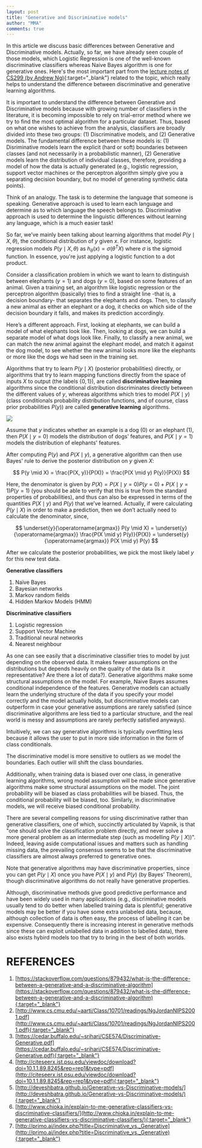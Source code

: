 ```yaml
---
layout: post
title: "Generative and Discriminative models"
author: "MMA"
comments: true
---
```


In this article we discuss basic differences between Generative and Discriminative models. Actually, so far, we have already seen couple of those models, which Logistic Regression is one of the well-known discriminative classifiers whereas Naive Bayes algorithm is one for generative ones. Here's the most important part from the [lecture notes of CS299 (by Andrew Ng)](http://cs229.stanford.edu/notes/cs229-notes2.pdf){:target="_blank"} related to the topic, which really helps to understand the difference between discriminative and generative learning algorithms.

It is important to understand the difference between Generative and Discriminative models because with growing number of classifiers in the literature, it is becoming impossible to rely on trial-error method where we try to find the most optimal algorithm for a particular dataset. Thus, based on what one wishes to achieve from the analysis, classifiers are broadly divided into these two groups: (1) Discriminative models, and (2) Generative models. The fundamental difference between these models is: (1) Disriminative models learn the explicit (hard or soft) boundaries between classes (and not necessarily in a probabilistic manner), (2) Generative models learn the distribution of individual classes, therefore, providing a model of how the data is actually generated (e.g., logistic regression, support vector machines or the perceptron algorithm simply give you a separating decision boundary, but no model of generating synthetic data points).
 
Think of an analogy. The task is to determine the language that someone is speaking. Generative approach is used to learn each language and determine as to which language the speech belongs to. Discriminative approach is used to determine the linguistic differences without learning any language, which is a much easier task!

So far, we’ve mainly been talking about learning algorithms that model $P(y \mid X, \theta)$, the conditional distribution of $y$ given $x$. For instance, logistic regression models $P(y \mid X, \theta)$ as $h_{\theta}(x) = \sigma(\theta^{T} X)$ where $\sigma$ is the sigmoid function. In essence, you're just applying a logistic function to a dot product.

Consider a classification problem in which we want to learn to distinguish between elephants ($y = 1$) and dogs ($y = 0$), based on some features of an animal. Given a training set, an algorithm like logistic regression or the perceptron algorithm (basically) tries to find a straight line -that is, a decision boundary- that separates the elephants and dogs. Then, to classify a new animal as either an elephant or a dog, it checks on which side of the decision boundary it falls, and makes its prediction accordingly.

Here’s a different approach. First, looking at elephants, we can build a model of what elephants look like. Then, looking at dogs, we can build a separate model of what dogs look like. Finally, to classify a new animal, we can match the new animal against the elephant model, and match it against the dog model, to see whether the new animal looks more like the elephants or more like the dogs we had seen in the training set.

Algorithms that try to learn $P(y \mid X)$ (posterior probabilities) directly, or algorithms that try to learn mapping functions directly from the space of inputs $X$ to output (the labels $\{0, 1\}$), are called **discriminative learning** algorithms since the conditional distribution discriminates directly between the different values of $y$, whereas algorithms which tries to model $P(X \mid y)$ (class conditionals probability distribution functions, and of course, class prior probabilities $P(y)$) are called **generative learning** algorithms.

![](https://github.com/mmuratarat/mmuratarat.github.io/blob/master/_posts/images/generative_discriminative_models.png?raw=true)

Assume that $y$ indicates whether an example is a dog (0) or an elephant (1), then $P(X \mid y = 0)$ models the distribution of dogs' features, and $P(X \mid y = 1)$ models the distribution of elephants' features.

After computing $P(y)$ and $P(X \mid y)$, a generative algorithm can then use Bayes' rule to derive the posterior distribution on $y$ given $X$:

$$
P(y \mid X) = \frac{P(X, y)}{P(X)} = \frac{P(X \mid y) P(y)}{P(X)}
$$

Here, the denominator is given by $P(X) = P(X \mid y = 0)P(y=0) + P(X \mid y = 1)P(y=1)$ (you should be able to verify that this is true from the standard properties of probabilities), and thus can also be expressed in terms of the quantities $P(X \mid y)$ and $P(y)$ that we’ve learned. Actually, if were calculating $P(y \mid X)$ in order to make a prediction, then we don’t actually need to calculate the denominator, since,

$$
\underset{y}{\operatorname{argmax}} P(y \mid X) = \underset{y}{\operatorname{argmax}} \frac{P(X \mid y) P(y)}{P(X)} = \underset{y}{\operatorname{argmax}} P(X \mid y) P(y)
$$

After we calculate the posterior probabilities, we pick the most likely label $y$ for this new test data.

**Generative classifiers**
1. Naïve Bayes
2. Bayesian networks
3. Markov random fields
4. Hidden Markov Models (HMM)

**Discriminative classifiers**
1. Logistic regression
2. Support Vector Machine
4. Traditional neural networks
4. Nearest neighbour

As one can see easily that a discriminative classifier tries to model by just depending on the observed data. It makes fewer assumptions on the distributions but depends heavily on the quality of the data (Is it representative? Are there a lot of data?). Generative algorithms make some structural assumptions on the model. For example, Naive Bayes assumes conditional independence of the features. Generative models can actually learn the underlying structure of the data if you specify your model correctly and the model actually holds, but discriminative models can outperform in case your generative assumptions are rarely satisfied (since discriminative algorithms are less tied to a particular structure, and the real world is messy and assumptions are rarely perfectly satisfied anyways). 

Intuitively, we can say generative algorithms is typically overfitting less because it allows the user to put in more side information in the form of class conditionals.

The discriminative model is more sensitive to outliers as we model the boundaries. Each outlier will shift the class boundaries.

Additionally, when training data is biased over one class, in generative learning algorithms, wrong model assumption will be made since generative algorithms make some structural assumptions on the model. The joint probability will be biased as class probabilities will be biased. Thus, the conditional probability will be biased, too. Similarly, in discriminative models, we will receive biased conditional probability.

There are several compelling reasons for using discriminative rather than generative classifiers, one of which, succinctly articulated by Vapnik, is that "one should solve the classification problem directly, and never solve a more general problem as an intermediate step (such as modelling $P(y \mid X)$)". Indeed, leaving aside computational issues and matters such as handling missing data, the prevailing consensus seems to be that the discriminative classifiers are almost always preferred to generative ones.

Note that generative algorithms may have discriminative properties, since you can get $P(y \mid X)$ once you have $P(X \mid y)$ and $P(y)$ (by Bayes’ Theorem), though discriminative algorithms do not really have generative properties.

Although, discriminative methods give good predictive performance and have been widely used in many applications (e.g., discriminative models usually tend to do better when labelled training data is plentiful; generative models may be better if you have some extra unlabeled data, because, although collection of data is often easy, the process of labelling it can be expensive. Consequently there is increasing interest in generative methods since these can exploit unlabelled data in addition to labelled data), there also exists hybird models too that try to bring in the best of both worlds.

# REFERENCES
1. [https://stackoverflow.com/questions/879432/what-is-the-difference-between-a-generative-and-a-discriminative-algorithm](https://stackoverflow.com/questions/879432/what-is-the-difference-between-a-generative-and-a-discriminative-algorithm){:target="_blank"}
2. [http://www.cs.cmu.edu/~aarti/Class/10701/readings/NgJordanNIPS2001.pdf](http://www.cs.cmu.edu/~aarti/Class/10701/readings/NgJordanNIPS2001.pdf){:target="_blank"}
3. [https://cedar.buffalo.edu/~srihari/CSE574/Discriminative-Generative.pdf](https://cedar.buffalo.edu/~srihari/CSE574/Discriminative-Generative.pdf){:target="_blank"}
4. [http://citeseerx.ist.psu.edu/viewdoc/download?doi=10.1.1.89.8245&rep=rep1&type=pdf](http://citeseerx.ist.psu.edu/viewdoc/download?doi=10.1.1.89.8245&rep=rep1&type=pdf){:target="_blank"}
5. [http://deveshbatra.github.io/Generative-vs-Discriminative-models/](http://deveshbatra.github.io/Generative-vs-Discriminative-models/){:target="_blank"}
6. [http://www.chioka.in/explain-to-me-generative-classifiers-vs-discriminative-classifiers/](http://www.chioka.in/explain-to-me-generative-classifiers-vs-discriminative-classifiers/){:target="_blank"}
7. [http://primo.ai/index.php?title=Discriminative_vs._Generative](http://primo.ai/index.php?title=Discriminative_vs._Generative){:target="_blank"}
